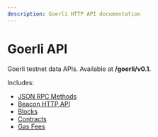 ```yaml
---
description: Goerli HTTP API documentation
---
```


# Goerli API

Goerli testnet data APIs. Available at **/goerli/v0.1.**

Includes:

* [JSON RPC Methods](json-rpc-methods.md)
* [Beacon HTTP API](beacon-http-api.md)
* [Blocks](blocks.md)
* [Contracts](contracts.md)
* [Gas Fees](gas-fees.md)
